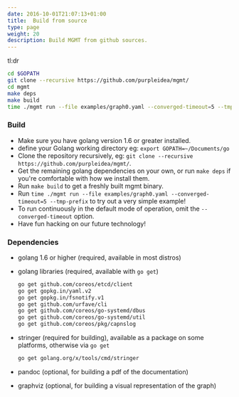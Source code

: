 ```yaml
---
date: 2016-10-01T21:07:13+01:00
title:  Build from source
type: page
weight: 20
description: Build MGMT from github sources.
---
```


tl:dr

```bash
cd $GOPATH
git clone --recursive https://github.com/purpleidea/mgmt/
cd mgmt
make deps
make build
time ./mgmt run --file examples/graph0.yaml --converged-timeout=5 --tmp-prefix
```

### Build

* Make sure you have golang version 1.6 or greater installed.
* define your Golang working directory eg: ``export GOPATH=~/Documents/go``
* Clone the repository recursively, eg: ```git clone --recursive https://github.com/purpleidea/mgmt/```.
* Get the remaining golang dependencies on your own, or run ``make deps`` if you're comfortable with how we install them.
* Run ``make build`` to get a freshly built mgmt binary.
* Run ```time ./mgmt run --file examples/graph0.yaml --converged-timeout=5 --tmp-prefix``` to try out a very simple example!
* To run continuously in the default mode of operation, omit the ``--converged-timeout`` option.
* Have fun hacking on our future technology!


### Dependencies

* golang 1.6 or higher (required, available in most distros)
* golang libraries (required, available with `go get`)
   ```bash
   go get github.com/coreos/etcd/client
   go get gopkg.in/yaml.v2
   go get gopkg.in/fsnotify.v1
   go get github.com/urfave/cli
   go get github.com/coreos/go-systemd/dbus
   go get github.com/coreos/go-systemd/util
   go get github.com/coreos/pkg/capnslog
   ```

* stringer (required for building), available as a package on some platforms, otherwise via `go get`
   ```bash
   go get golang.org/x/tools/cmd/stringer
   ```

* pandoc (optional, for building a pdf of the documentation)
* graphviz (optional, for building a visual representation of the graph)

